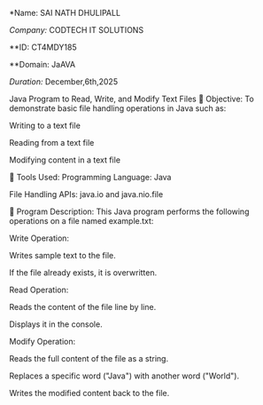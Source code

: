 *Name: SAI NATH DHULIPALL

*Company:* CODTECH IT SOLUTIONS

**ID: CT4MDY185

**Domain: JaAVA

*Duration:* December,6th,2025

Java Program to Read, Write, and Modify Text Files
🔹 Objective:
To demonstrate basic file handling operations in Java such as:

Writing to a text file

Reading from a text file

Modifying content in a text file

🔹 Tools Used:
Programming Language: Java

File Handling APIs: java.io and java.nio.file

🔹 Program Description:
This Java program performs the following operations on a file named example.txt:

Write Operation:

Writes sample text to the file.

If the file already exists, it is overwritten.

Read Operation:

Reads the content of the file line by line.

Displays it in the console.

Modify Operation:

Reads the full content of the file as a string.

Replaces a specific word ("Java") with another word ("World").

Writes the modified content back to the file.
